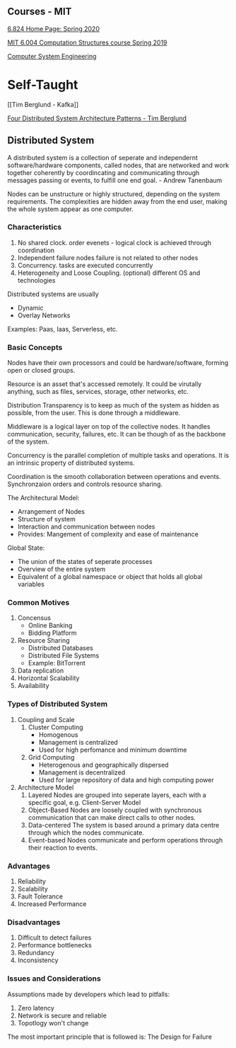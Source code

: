 ## Courses - MIT

[6.824 Home Page: Spring 2020](https://pdos.csail.mit.edu/6.824/)

[MIT 6.004 Computation Structures course Spring 2019](https://www.youtube.com/playlist?list=PLFWOAVGUwpKqIcm0vCEEa-D8Be7GDHxuS)

[Computer System Engineering](https://ocw.mit.edu/courses/electrical-engineering-and-computer-science/6-033-computer-system-engineering-spring-2018/index.htm)

# Self-Taught

[[Tim Berglund - Kafka]]

[Four Distributed System Architecture Patterns - Tim Berglund](https://www.notion.so/Four-Distributed-System-Architecture-Patterns-Tim-Berglund-063c94366715470c84f51986ca4fef98)

## Distributed System

A distributed system is a collection of seperate and independernt software/hardware components, called nodes, that are networked and work together coherently by coordincating and communicating through messages passing or events, to fulfill one end goal. - Andrew Tanenbaum

Nodes can be unstructure or highly structured, depending on the system requirements. The complexities are hidden away from the end user, making the whole system appear as one computer.

### Characteristics

1.  No shared clock. order evenets - logical clock is achieved through coordination
2.  Independent failure nodes failure is not related to other nodes
3.  Concurrency. tasks are executed concurrently
4.  Heterogeneity and Loose Coupling. (optional) different OS and technologies

Distributed systems are usually

-   Dynamic
-   Overlay Networks

Examples: Paas, Iaas, Serverless, etc.

### Basic Concepts

Nodes have their own processors and could be hardware/software, forming open or closed groups.

Resource is an asset that's accessed remotely. It could be virutally anything, such as files, services, storage, other networks, etc.

Distribution Transparency is to keep as much of the system as hidden as possible, from the user. This is done through a middleware.

Middleware is a logical layer on top of the collective nodes. It handles communication, security, failures, etc. It can be though of as the backbone of the system.

Concurrency is the parallel completion of multiple tasks and operations. It is an intrinsic property of distributed systems.

Coordination is the smooth collaboration between operations and events. Synchronzaion orders and controls resource sharing.

The Architectural Model:

-   Arrangement of Nodes
-   Structure of system
-   Interaction and communication between nodes
-   Provides: Mangement of complexity and ease of maintenance

Global State:

-   The union of the states of seperate processes
-   Overview of the entire system
-   Equivalent of a global namespace or object that holds all global variables

### Common Motives

1.  Concensus
    -   Online Banking
    -   Bidding Platform
2.  Resource Sharing
    -   Distributed Databases
    -   Distributed File Systems
    -   Example: BitTorrent
3.  Data replication
4.  Horizontal Scalability
5.  Availability

### Types of Distributed System

1.  Coupling and Scale
    1.  Cluster Computing
        -   Homogenous
        -   Management is centralized
        -   Used for high perfomance and minimum downtime
    2.  Grid Computing
        -   Heterogenous and geographically dispersed
        -   Management is decentralized
        -   Used for large repository of data and high computing power
2.  Architecture Model
    1.  Layered Nodes are grouped into seperate layers, each with a specific goal, e.g. Client-Server Model
    2.  Object-Based Nodes are loosely coupled with synchronous communication that can make direct calls to other nodes.
    3.  Data-centered The system is based around a primary data centre through which the nodes communicate.
    4.  Event-based Nodes communicate and perform operations through their reaction to events.

### Advantages

1.  Reliability
2.  Scalability
3.  Fault Tolerance
4.  Increased Performance

### Disadvantages

1.  Difficult to detect failures
2.  Performance bottlenecks
3.  Redundancy
4.  Inconsistency

### Issues and Considerations

Assumptions made by developers which lead to pitfalls:

1.  Zero latency
2.  Network is secure and reliable
3.  Topotlogy won't change

The most important principle that is followed is: The Design for Failure